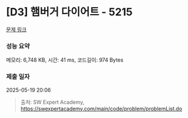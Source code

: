 # [D3] 햄버거 다이어트 - 5215 

[문제 링크](https://swexpertacademy.com/main/code/problem/problemDetail.do?contestProbId=AWT-lPB6dHUDFAVT) 

### 성능 요약

메모리: 6,748 KB, 시간: 41 ms, 코드길이: 974 Bytes

### 제출 일자

2025-05-19 20:06



> 출처: SW Expert Academy, https://swexpertacademy.com/main/code/problem/problemList.do